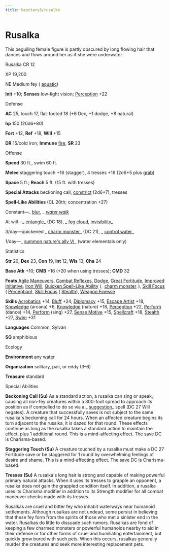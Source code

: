 ```yaml
---
title: bestiary3/rusalka
---
```

# Rusalka 

This beguiling female figure is partly obscured by long flowing hair that dances and flows around her as if she were underwater.

Rusalka CR 12

XP 19,200

NE Medium fey ( [aquatic](monster_dir/creatureTypes#_aquatic-subtype))

**Init** +10; **Senses** low-light vision; [Perception](skills/perception#_perception) +22

Defense

**AC** 25, touch 17, flat-footed 18 (+6 Dex, +1 dodge, +8 natural)

**hp** 150 (20d6+80)

**Fort** +12, **Ref** +18, **Will** +15

**DR** 15/cold iron; **Immune** [fire](monster_dir/creatureTypes#_fire-subtype); **SR** 23

Offense

**Speed** 30 ft., swim 60 ft.

**Melee** staggering touch +16 (stagger), 4 tresses +16 (2d6+5 plus [grab](monsters/universalMonsterRules#_grab))

**Space** 5 ft.; **Reach** 5 ft. (15 ft. with tresses)

**Special Attacks** beckoning call, [constrict](monster_dir/universalMonsterRules#_constrict) (2d6+7), tresses

**Spell-Like Abilities** (CL 20th; concentration +27)

Constant—_ [blur](spells/blur#_blur)_, _ [water walk](spell_dir/waterWalk#_water-walk)_

At will—_ [entangle](spells/entangle#_entangle)_ (DC 18), _ [fog cloud](spell_dir/fogCloud), [invisibility](spells/invisibility#_invisibility)_

3/day—quickened _ [charm monster](spell_dir/charmMonster#_charm-monster)_ (DC 21), _ [control water](spells/controlWater#_control-water)_

1/day—_ [summon nature's ally VI](spell_dir/summonNatureSAlly#_summon-nature-s-ally-vi)_ (water elementals only)

Statistics

**Str** 20, **Dex** 23, **Con** 19, **Int** 12, **Wis** 13, **Cha** 24

**Base Atk** +10; **CMB** +16 (+20 when using tresses); **CMD** 32

**Feats** [Agile Maneuvers](feats#_agile-maneuvers), [Combat Reflexes](feats#_combat-reflexes), [Dodge](feats#_dodge), [Great Fortitude](feats#_great-fortitude), [Improved Initiative](feats#_improved-initiative), [Iron Will](feats#_iron-will), [Quicken Spell-Like Ability](monsters/monsterFeats#_quicken-spell-like-ability) (_ [charm monster](spell_dir/charmMonster#_charm-monster)_), [Skill Focus](feats#_skill-focus) ( [Perception](skills/perception#_perception)), [Skill Focus](feats#_skill-focus) ( [Stealth](skill_dir/stealth#_stealth)), [Weapon Finesse](feats#_weapon-finesse)

**Skills** [Acrobatics](skills/acrobatics#_acrobatics) +14, [Bluff](skill_dir/bluff#_bluff) +24, [Diplomacy](skills/diplomacy#_diplomacy) +15, [Escape Artist](skill_dir/escapeArtist#_escape-artist) +18, [Knowledge](skills/knowledge#_knowledge) (arcana) +6, [Knowledge](skill_dir/knowledge#_knowledge) (nature) +18, [Perception](skills/perception#_perception) +22, [Perform](skill_dir/perform#_perform) (dance) +14, [Perform](skills/perform#_perform) (sing) +27, [Sense Motive](skill_dir/senseMotive#_sense-motive) +15, [Spellcraft](skills/spellcraft#_spellcraft) +18, [Stealth](skill_dir/stealth#_stealth) +27, [Swim](skills/swim#_swim) +31

**Languages** Common, Sylvan

**SQ** amphibious

Ecology

**Environment** any [water](monster_dir/creatureTypes#_water-subtype)

**Organization** solitary, pair, or eddy (3–6)

**Treasure** standard

Special Abilities

**Beckoning Call (Su)** As a standard action, a rusalka can sing or speak, causing all non-fey creatures within a 300-foot spread to approach its position as if compelled to do so via a _ [suggestion](spells/suggestion#_suggestion)_ spell (DC 27 Will negates). A creature that successfully saves is not subject to the same rusalka's beckoning call for 24 hours. When an affected creature begins its turn adjacent to the rusalka, it is dazed for that round. These effects continue as long as the rusalka takes a standard action to maintain the effect, plus 1 additional round. This is a mind-affecting effect. The save DC is Charisma-based.

**Staggering Touch (Su)** A creature touched by a rusalka must make a DC 27 Fortitude save or be staggered for 1 round by overwhelming feelings of desire and shame. This is a mind-affecting effect. The save DC is Charisma-based.

**Tresses (Su)** A rusalka's long hair is strong and capable of making powerful primary natural attacks. When it uses its tresses to grapple an opponent, a rusalka does not gain the grappled condition itself. In addition, a rusalka uses its Charisma modifier in addition to its Strength modifier for all combat maneuver checks made with its tresses.

Rusalkas are cruel and bitter fey who inhabit waterways near humanoid settlements. Although rusalkas are not undead, some persist in believing that these fey form from the spirits of those who met a sinister end in the water. Rusalkas do little to dissuade such rumors. Rusalkas are fond of keeping a few charmed monsters or powerful humanoids nearby to aid in their defense or for other forms of cruel and humiliating entertainment, but quickly grow bored with such pets. When this occurs, rusalkas generally murder the creatures and seek more interesting replacement pets.

